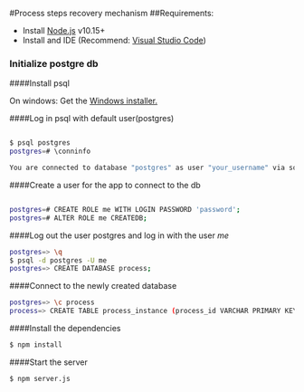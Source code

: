 
#Process steps recovery mechanism
##Requirements:

- Install [Node.js](https://nodejs.org/) v10.15+
- Install and IDE (Recommend: [Visual Studio Code](https://code.visualstudio.com/download))
### Initialize postgre db

####Install psql

On windows: Get the  [Windows installer.](https://www.postgresql.org/download/windows/)

####Log in psql with default user(postgres)
```sh

$ psql postgres
postgres=# \conninfo

You are connected to database "postgres" as user "your_username" via socket in "/tmp" at port "5432".
```
####Create a user for the app to connect to the db

```sh

postgres=# CREATE ROLE me WITH LOGIN PASSWORD 'password';
postgres=# ALTER ROLE me CREATEDB;
```

####Log out the user postgres and log in with the user  *me* 
```sh
postgres=> \q
$ psql -d postgres -U me
postgres=> CREATE DATABASE process;

```
####Connect to the newly created database
```sh
postgres=> \c process
process=> CREATE TABLE process_instance (process_id VARCHAR PRIMARY KEY ,process_instance_id VARCHAR,saved_date VARCHAR,url VARCHAR,steps JSON);

```

####Install the dependencies
```sh
$ npm install
```

####Start the server
```sh
$ npm server.js
```
